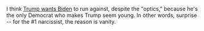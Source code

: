 I think <a href="http://scripting.com/2019/03/17/135334.html#a144043">Trump wants Biden</a> to run against, despite the "optics," because he's the only Democrat who makes Trump seem young. In other words, surprise -- for the #1 narcissist, the reason is vanity. 
